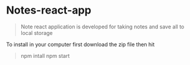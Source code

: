 # Notes-react-app

> Note react application is developed for taking notes and save all to local storage

To install in your computer first download the zip file then hit
> npm intall 
> npm start

